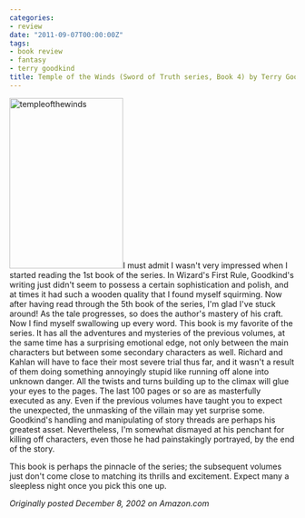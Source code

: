 ```yaml
---
categories:
- review
date: "2011-09-07T00:00:00Z"
tags:
- book review
- fantasy
- terry goodkind
title: Temple of the Winds (Sword of Truth series, Book 4) by Terry Goodkind
---
```

<img class="pull-left" title="templeofthewinds" src="http://yentran.isamonkey.org/gallery/images/templeofthewinds-200x300.jpg" width="200" height="300" />I must admit I wasn't very impressed when I started reading the 1st book of the series. In Wizard's First Rule, Goodkind's writing just didn't seem to possess a certain sophistication and polish, and at times it had such a wooden quality that I found myself squirming. Now after having read through the 5th book of the series, I'm glad I've stuck around! As the tale progresses, so does the author's mastery of his craft. Now I find myself swallowing up every word. This book is my favorite of the series. It has all the adventures and mysteries of the previous volumes, at the same time has a surprising emotional edge, not only between the main characters but between some secondary characters as well. Richard and Kahlan will have to face their most severe trial thus far, and it wasn't a result of them doing something annoyingly stupid like running off alone into unknown danger. All the twists and turns building up to the climax will glue your eyes to the pages. The last 100 pages or so are as masterfully executed as any. Even if the previous volumes have taught you to expect the unexpected, the unmasking of the villain may yet surprise some. Goodkind's handling and manipulating of story threads are perhaps his greatest asset. Nevertheless, I'm somewhat dismayed at his penchant for killing off characters, even those he had painstakingly portrayed, by the end of the story.

This book is perhaps the pinnacle of the series; the subsequent volumes just don't come close to matching its thrills and excitement. Expect many a sleepless night once you pick this one up.

*Originally posted December 8, 2002 on Amazon.com*

